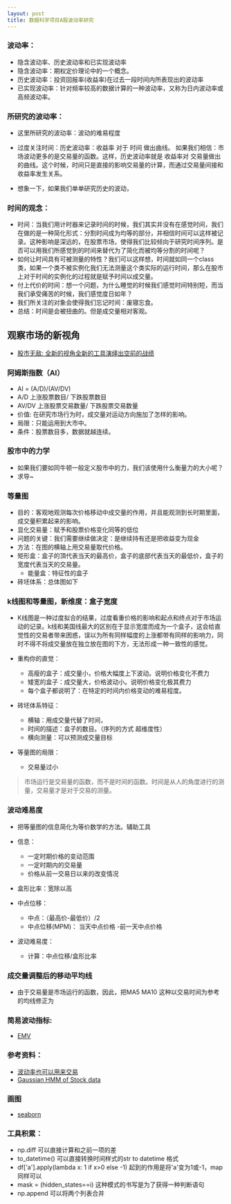 ```yaml
---
layout: post
title: 数据科学项目A股波动率研究
---
```


### 波动率：
- 隐含波动率、历史波动率和已实现波动率
- 隐含波动率：期权定价理论中的一个概念。
- 历史波动率：投资回报率(收益率)在过去一段时间内所表现出的波动率
- 已实现波动率：针对频率较高的数据计算的一种波动率，又称为日内波动率或高频波动率。

### 所研究的波动率：
- 这里所研究的波动率：波动的难易程度
- 过度关注时间：历史波动率：收益率 对于 时间 做出曲线。 如果我们相信：市场波动更多的是交易量的函数。这样，历史波动率就是 收益率对 交易量做出的曲线。这个时候，时间只是直接的影响交易量的计算，而通过交易量间接和收益率发生关系。

- 想象一下，如果我们单单研究历史的波动，


### 时间的观念：
- 时间：当我们用计时器来记录时间的时候，我们其实并没有在感觉时间，我们在做的是一种简化形式：分割时间成为均等的部分，并相信时间可以这样被记录。这种影响是深远的，在股票市场，使得我们比较倾向于研究时间序列。是否可以用我们所感觉到的时间来替代为了简化而被均等分割的时间呢？
- 如何让时间具有可被测量的特性？我们可以这样想，时间就如同一个class类，如果一个类不被实例化我们无法测量这个类实际的运行时间，那么在股市上对于时间的实例化的过程就是赋予时间以成交量。
- 付上代价的时间：想一个问题，为什么睡觉的时候我们感觉时间特别短，而当我们承受痛苦的时候，我们感觉度日如年？
- 我们所关注的对象会使得我们忘记时间：废寝忘食。
- 总结：时间是会被扭曲的。但是成交量相对客观。

## 观察市场的新视角
- [股市无敌: 全新的视角全新的工具演绎出空前的战绩](https://books.google.com.hk/books?id=pJ3yvdOkzHwC&pg=PA2&lpg=PA2&dq=%E9%87%8F%E5%AD%90%E5%8A%9B%E5%AD%A6+%E8%82%A1%E7%A5%A8&source=bl&ots=bF5K_vNT6R&sig=Db1fRxdviI7NmrCfSYz-qL3_dAc&hl=zh-CN&sa=X&ved=0ahUKEwiH25Gm_8zLAhUHn5QKHZhcANAQ6AEIJzAC#v=onepage&q=%E9%87%8F%E5%AD%90%E5%8A%9B%E5%AD%A6%20%E8%82%A1%E7%A5%A8&f=false)

### 阿姆斯指数（AI）
- AI = (A/D)/(AV/DV)
- A/D 上涨股票数目/ 下跌股票数目
- AV/DV 上涨股票交易数量/ 下跌股票交易数量
- 价值: 在研究市场行为时，成交量对运动方向施加了怎样的影响。
- 局限：只能运用到大市中。
- 条件：股票数目多，数据就越连续。

### 股市中的力学
- 如果我们要如同牛顿一般定义股市中的力，我们该使用什么衡量力的大小呢？
- 求导~

### 等量图
- 目的：客观地观测每次价格移动中成交量的作用，并且能观测到长时期里面，成交量积累起来的影响。
- 显化交易量：赋予和股票价格变化同等的低位
- 问题的关键：我们需要继续做决定：是继续持有还是把收益变为现金
- 方法：在图的横轴上用交易量取代价格。
- 矩形盒：盒子的頂代表当天的最高价，盒子的底部代表当天的最低价，盒子的宽度代表当天的交易量。
	+ 能量盒：特征性的盒子
- 砖坯体系：总体图如下




### k线图和等量图，新维度：盒子宽度
- K线图是一种过度拟合的结果，过度看重价格的影响和起点和终点对于市场运动的记录。k线和美国线最大的区别在于显示宽度而成为一个盒子，这会给直觉性的交易者带来困惑，误以为所有同样幅度的上涨都带有同样的影响力，同时不得不将成交量放在独立放在图的下方，无法形成一种一致性的感觉。
- 重构你的直觉：
	+ 高瘦的盒子：成交量小，价格大幅度上下波动。说明价格变化不费力
	+ 矮宽的盒子：成交量大，价格波动小。说明价格变化极其费力
	+ 每个盒子都说明了：在特定的时间内价格变动的难易程度。
- 砖坯体系特征：
	+ 横轴：用成交量代替了时间，
	+ 时间的描述：盒子的数目。（序列的方式 超维度性）
	+ 横向测量：可以预测成交量目标

- 等量图的局限：
	+ 交易量过小

> 市场运行是交易量的函数，而不是时间的函数。时间是从人的角度进行的测量，交易量才是对于交易的测量。

###  波动难易度
- 把等量图的信息简化为等价数学的方法。辅助工具
- 信息：
	- 一定时期价格的变动范围
	- 一定时期内的交易量
	- 价格从前一交易日以来的改变情况
- 盒形比率：宽除以高
- 中点位移：
	- 中点：（最高价-最低价）/2
	- 中点位移(MPM)： 当天中点价格 -前一天中点价格

- 波动难易度：
	- 计算：中点位移/盒形比率

### 成交量调整后的移动平均线
 - 由于交易量是市场运行的函数，因此，把MA5 MA10 这种以交易时间为参考的均线修正为


### 简易波动指标:
- [EMV](http://www.essence.com.cn/axhelp/cyzb_5.jsp)

### 参考资料：
- [波动率也可以用来交易](http://www.xcf.cn/tt2/201402/t20140221_553063.htm)
- [Gaussian HMM of Stock data](http://hmmlearn.readthedocs.org/en/stable/auto_examples/plot_hmm_stock_analysis.html#sphx-glr-auto-examples-plot-hmm-stock-analysis-py)

### 画图
- [seaborn](https://stanford.edu/~mwaskom/software/seaborn/generated/seaborn.boxplot.html)

### 工具积累：
- np.diff 可以直接计算和之前一项的差
- to_datetime() 可以直接转换时间样式的str to datetime 格式
- df['a'].apply(lambda x: 1 if x>0 else -1) 起到的作用是将'a'变为1或-1，map 同样可以
- mask = (hidden_states==i) 这种模式的书写是为了获得一种判断语句
- np.append 可以将两个列表合并